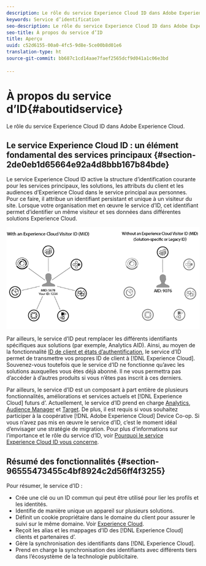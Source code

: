 ```yaml
---
description: Le rôle du service Experience Cloud ID dans Adobe Experience Cloud.
keywords: Service d’identification
seo-description: Le rôle du service Experience Cloud ID dans Adobe Experience Cloud.
seo-title: À propos du service d’ID
title: Aperçu
uuid: c52d6155-00a0-4fc5-9d8e-5ce00b8d01e6
translation-type: ht
source-git-commit: bb687c1cd14aae7faef2565dcf9d041a1c06e3bd

---
```



# À propos du service d’ID{#aboutidservice}

Le rôle du service Experience Cloud ID dans Adobe Experience Cloud.

<!--
mcvid-functionality.xml
-->

## Le service Experience Cloud ID : un élément fondamental des services principaux {#section-2de0eb1d65664e92a4d8bbb167b84bde}

Le service Experience Cloud ID active la structure d’identification courante pour les services principaux, les solutions, les attributs du client et les audiences d’Experience Cloud dans le service principal aux personnes. Pour ce faire, il attribue un identifiant persistant et unique à un visiteur du site. Lorsque votre organisation met en œuvre le service d’ID, cet identifiant permet d’identifier un même visiteur et ses données dans différentes solutions Experience Cloud.

![](assets/ecid.png)

Par ailleurs, le service d’ID peut remplacer les différents identifiants spécifiques aux solutions (par exemple, Analytics AID). Ainsi, au moyen de la fonctionnalité [ID de client et états d’authentification](../mcvid-reference/mcvid-authenticated-state.md), le service d’ID permet de transmettre vos propres ID de client à [!DNL Experience Cloud]. Souvenez-vous toutefois que le service d’ID ne fonctionne qu’avec les solutions auxquelles vous êtes déjà abonné. Il ne vous permettra pas d’accéder à d’autres produits si vous n’êtes pas inscrit à ces derniers.

Par ailleurs, le service d’ID est un composant à part entière de plusieurs fonctionnalités, améliorations et services actuels et [!DNL Experience Cloud] futurs d’. Actuellement, le service d’ID prend en charge [Analytics](https://www.adobe.com/fr/analytics/web-analytics.html), [Audience Manager](https://www.adobe.com/fr/analytics/audience-manager.html) et [Target](https://www.adobe.com/fr/marketing/target.html). De plus, il est requis si vous souhaitez participer à la coopérative [!DNL Adobe Experience Cloud] Device Co-op. Si vous n’avez pas mis en œuvre le service d’ID, c’est le moment idéal d’envisager une stratégie de migration. Pour plus d’informations sur l’importance et le rôle du service d’ID, voir [Pourquoi le service Experience Cloud ID vous concerne](http://blogs.adobe.com/digitalmarketing/analytics/why-new-adobe-marketing-cloud-id-service-should-be-on-your-radar/).

## Résumé des fonctionnalités {#section-96555473455c4bf8924c2d56ff4f3255}

Pour résumer, le service d’ID :

* Crée une clé ou un ID commun qui peut être utilisé pour lier les profils et les identités.
* Identifie de manière unique un appareil sur plusieurs solutions.
* Définit un cookie propriétaire dans le domaine du client pour assurer le suivi sur le même domaine. Voir [Experience Cloud](../mcvid-introduction/mcvid-cookies.md).
* Reçoit les alias et les mappages d’ID des [!DNL Experience Cloud] clients et partenaires d’.
* Gère la synchronisation des identifiants dans [!DNL Experience Cloud].
* Prend en charge la synchronisation des identifiants avec différents tiers dans l’écosystème de la technologie publicitaire.
